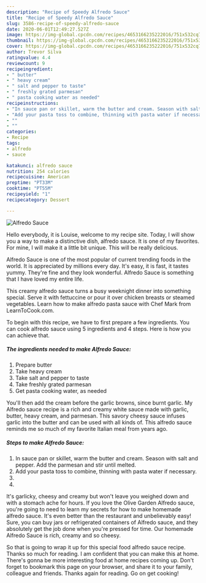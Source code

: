 ```yaml
---
description: "Recipe of Speedy Alfredo Sauce"
title: "Recipe of Speedy Alfredo Sauce"
slug: 3586-recipe-of-speedy-alfredo-sauce
date: 2020-06-01T12:49:27.527Z
image: https://img-global.cpcdn.com/recipes/4653166235222016/751x532cq70/alfredo-sauce-recipe-main-photo.jpg
thumbnail: https://img-global.cpcdn.com/recipes/4653166235222016/751x532cq70/alfredo-sauce-recipe-main-photo.jpg
cover: https://img-global.cpcdn.com/recipes/4653166235222016/751x532cq70/alfredo-sauce-recipe-main-photo.jpg
author: Trevor Silva
ratingvalue: 4.4
reviewcount: 9
recipeingredient:
- " butter"
- " heavy cream"
- " salt and pepper to taste"
- " freshly grated parmesan"
- " pasta cooking water as needed"
recipeinstructions:
- "In sauce pan or skillet, warm the butter and cream. Season with salt and pepper. Add the parmesan and stir until melted."
- "Add your pasta toss to combine, thinning with pasta water if necessary."
- ""
- ""
categories:
- Recipe
tags:
- alfredo
- sauce

katakunci: alfredo sauce 
nutrition: 254 calories
recipecuisine: American
preptime: "PT33M"
cooktime: "PT55M"
recipeyield: "1"
recipecategory: Dessert

---
```



![Alfredo Sauce](https://img-global.cpcdn.com/recipes/4653166235222016/751x532cq70/alfredo-sauce-recipe-main-photo.jpg)

Hello everybody, it is Louise, welcome to my recipe site. Today, I will show you a way to make a distinctive dish, alfredo sauce. It is one of my favorites. For mine, I will make it a little bit unique. This will be really delicious.

Alfredo Sauce is one of the most popular of current trending foods in the world. It is appreciated by millions every day. It's easy, it is fast, it tastes yummy. They're fine and they look wonderful. Alfredo Sauce is something that I have loved my entire life.

This creamy alfredo sauce turns a busy weeknight dinner into something special. Serve it with fettuccine or pour it over chicken breasts or steamed vegetables. Learn how to make alfredo pasta sauce with Chef Mark from LearnToCook.com.


To begin with this recipe, we have to first prepare a few ingredients. You can cook alfredo sauce using 5 ingredients and 4 steps. Here is how you can achieve that.

<!--inarticleads1-->

##### The ingredients needed to make Alfredo Sauce:

1. Prepare  butter
1. Take  heavy cream
1. Take  salt and pepper to taste
1. Take  freshly grated parmesan
1. Get  pasta cooking water, as needed


You&#39;ll then add the cream before the garlic browns, since burnt garlic. My Alfredo sauce recipe is a rich and creamy white sauce made with garlic, butter, heavy cream, and parmesan. This savory cheesy sauce infuses garlic into the butter and can be used with all kinds of. This alfredo sauce reminds me so much of my favorite Italian meal from years ago. 

<!--inarticleads2-->

##### Steps to make Alfredo Sauce:

1. In sauce pan or skillet, warm the butter and cream. Season with salt and pepper. Add the parmesan and stir until melted.
1. Add your pasta toss to combine, thinning with pasta water if necessary.
1. 
1. 


It&#39;s garlicky, cheesy and creamy but won&#39;t leave you weighed down and with a stomach ache for hours. If you love the Olive Garden Alfredo sauce, you&#39;re going to need to learn my secrets for how to make homemade alfredo sauce. It&#39;s even better than the restaurant and unbelievably easy! Sure, you can buy jars or refrigerated containers of Alfredo sauce, and they absolutely get the job done when you&#39;re pressed for time. Our homemade Alfredo Sauce is rich, creamy and so cheesy. 

So that is going to wrap it up for this special food alfredo sauce recipe. Thanks so much for reading. I am confident that you can make this at home. There's gonna be more interesting food at home recipes coming up. Don't forget to bookmark this page on your browser, and share it to your family, colleague and friends. Thanks again for reading. Go on get cooking!
